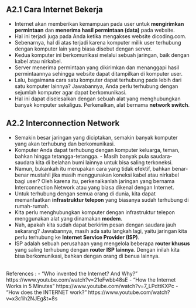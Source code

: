 ## A2.1 Cara Internet Bekerja

- Internet akan memberikan kemampuan pada user untuk **mengirimkan permintaan** dan **menerima hasil permintaan (data)** pada website. 
- Hal ini terjadi juga pada Anda ketika mengakses website dicoding.com.
- Sebenarnya, hal di atas terjadi karena komputer milik user terhubung dengan komputer lain yang biasa disebut dengan server. 
- Kedua komputer ini berkomunikasi melalui sebuah jaringan, baik dengan kabel atau nirkabel. 
- Server menerima permintaan yang dikirimkan dan menanggapi hasil permintaannya sehingga website dapat ditampilkan di komputer user.
- Lalu, bagaimana cara satu komputer dapat terhubung pada lebih dari satu komputer lainnya? Jawabannya, Anda perlu terhubung dengan sejumlah komputer agar dapat berkomunikasi.
- Hal ini dapat diselesaikan dengan sebuah alat yang menghubungkan banyak komputer sekaligus. Perkenalkan, alat bernama **network switch**.

## A2.2 Interconnection Network

- Semakin besar jaringan yang diciptakan, semakin banyak komputer yang akan terhubung dan berkomunikasi. 
- Komputer Anda dapat terhubung dengan komputer keluarga, teman, bahkan hingga tetangga-tetangga. - Masih banyak pula saudara-saudara kita di belahan bumi lainnya untuk bisa saling terkoneksi. 
- Namun, bukankah itu merupakan cara yang tidak efektif, bahkan benar-benar mustahil jika masih menggunakan koneksi kabel atau nirkabel bagi user? Oleh karena itu, perkenalkanlah jaringan yang bernama Interconnection Network atau yang biasa dikenal dengan Internet.
- Untuk terhubung dengan semua orang di dunia, kita dapat memanfaatkan **infrastruktur telepon** yang biasanya sudah terhubung di rumah-rumah.
- Kita perlu menghubungkan komputer dengan infrastruktur telepon menggunakan alat yang dinamakan **modem**. 
- Nah, apakah kita sudah dapat berkirim pesan dengan saudara jauh sekarang? Jawabannya, masih ada satu langkah lagi, yaitu jaringan kita perlu terhubung ke **Internet Service Provider (ISP)**.
- ISP adalah sebuah perusahaan yang mengelola beberapa **router khusus** yang saling terhubung dengan **router ISP lainnya**. Dengan inilah kita bisa berkomunikasi, bahkan dengan orang di benua lainnya.
<br>
References : 
- “Who invented the Internet? And Why?” https://www.youtube.com/watch?v=21eFwbb48sE
- “How the Internet Works in 5 Minutes” https://www.youtube.com/watch?v=7_LPdttKXPc
- “How does the INTERNET work?” https://www.youtube.com/watch?v=x3c1ih2NJEg&t=8s